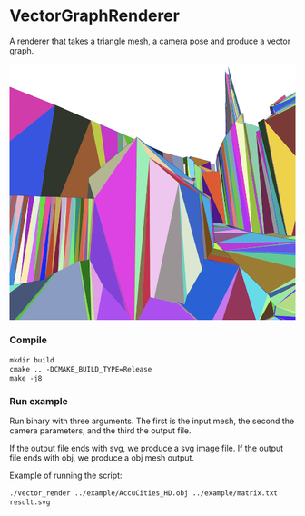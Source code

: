 # VectorGraphRenderer
A renderer that takes a triangle mesh, a camera pose and produce a vector graph.

![VectorGraphRender Teaser](https://github.com/hjwdzh/VectorGraphRenderer/raw/master/res/teaser.png)

### Compile
```
mkdir build
cmake .. -DCMAKE_BUILD_TYPE=Release
make -j8
```

### Run example
Run binary with three arguments. The first is the input mesh, the second the camera parameters, and the third the output file.

If the output file ends with svg, we produce a svg image file. If the output file ends with obj, we produce a obj mesh output.

Example of running the script:
```
./vector_render ../example/AccuCities_HD.obj ../example/matrix.txt result.svg
```

